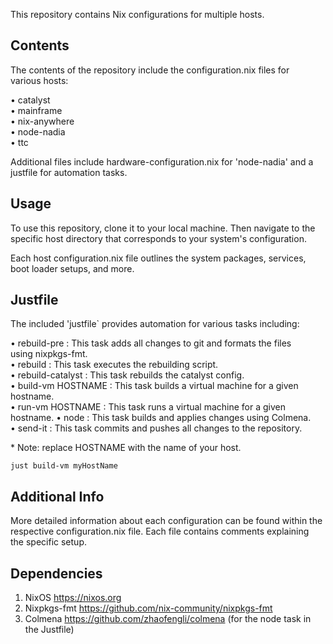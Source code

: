 This repository contains Nix configurations for multiple hosts.             
                                                                              
  ## Contents                                                                 
                                                                              
  The contents of the repository include the configuration.nix files for      
  various hosts:                                                              
                                                                              
  • catalyst                                                                  
  • mainframe                                                                 
  • nix-anywhere                                                              
  • node-nadia                                                                
  • ttc                                                                       
                                                                              
  Additional files include hardware-configuration.nix for 'node-nadia' and a  
  justfile for automation tasks.                                              
                                                                              
  ## Usage                                                                    
                                                                              
  To use this repository, clone it to your local machine. Then navigate to the
  specific host directory that corresponds to your system's configuration.    
                                                                              
  Each host configuration.nix file outlines the system packages, services,    
  boot loader setups, and more.                                               
                                                                              
  ## Justfile                                                                 
                                                                              
  The included 'justfile` provides automation for various tasks including:    
                                                                              
  •  rebuild-pre : This task adds all changes to git and formats the files    
  using nixpkgs-fmt.                                                          
  •  rebuild : This task executes the rebuilding script.                      
  •  rebuild-catalyst : This task rebuilds the catalyst config.               
  •  build-vm HOSTNAME : This task builds a virtual machine for a given       
  hostname.                                                                   
  •  run-vm HOSTNAME : This task runs a virtual machine for a given hostname. 
  •  node : This task builds and applies changes using Colmena.               
  •  send-it : This task commits and pushes all changes to the repository.    
                                                                              
  \* Note: replace  HOSTNAME  with the name of your host.                     
                                                                              
    just build-vm myHostName                                                  
                                                                              
  ## Additional Info                                                          
                                                                              
  More detailed information about each configuration can be found within the  
  respective configuration.nix file. Each file contains comments explaining   
  the specific setup.                                                         
                                                                              
  ## Dependencies                                                             
                                                                              
  1. NixOS https://nixos.org                                                  
  2. Nixpkgs-fmt https://github.com/nix-community/nixpkgs-fmt                 
  3. Colmena https://github.com/zhaofengli/colmena (for the  node  task in the
  Justfile)                                                                   
